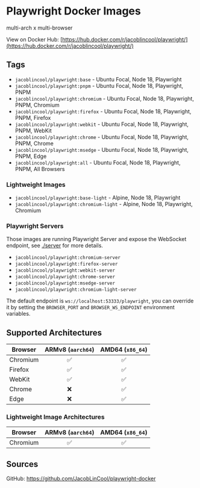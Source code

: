 # Playwright Docker Images

multi-arch x multi-browser

View on Docker Hub: [https://hub.docker.com/r/jacoblincool/playwright/](https://hub.docker.com/r/jacoblincool/playwright/)

## Tags

- `jacoblincool/playwright:base` - Ubuntu Focal, Node 18, Playwright
- `jacoblincool/playwright:pnpm` - Ubuntu Focal, Node 18, Playwright, PNPM
- `jacoblincool/playwright:chromium` - Ubuntu Focal, Node 18, Playwright, PNPM, Chromium
- `jacoblincool/playwright:firefox` - Ubuntu Focal, Node 18, Playwright, PNPM, Firefox
- `jacoblincool/playwright:webkit` - Ubuntu Focal, Node 18, Playwright, PNPM, WebKit
- `jacoblincool/playwright:chrome` - Ubuntu Focal, Node 18, Playwright, PNPM, Chrome
- `jacoblincool/playwright:msedge` - Ubuntu Focal, Node 18, Playwright, PNPM, Edge
- `jacoblincool/playwright:all` - Ubuntu Focal, Node 18, Playwright, PNPM, All Browsers

### Lightweight Images

- `jacoblincool/playwright:base-light` - Alpine, Node 18, Playwright
- `jacoblincool/playwright:chromium-light` - Alpine, Node 18, Playwright, Chromium

### Playwright Servers

Those images are running Playwright Server and expose the WebSocket endpoint, see [./server](./server) for more details.

- `jacoblincool/playwright:chromium-server`
- `jacoblincool/playwright:firefox-server`
- `jacoblincool/playwright:webkit-server`
- `jacoblincool/playwright:chrome-server`
- `jacoblincool/playwright:msedge-server`
- `jacoblincool/playwright:chromium-light-server`

The default endpoint is `ws://localhost:53333/playwright`, you can override it by setting the `BROWSER_PORT` and `BROWSER_WS_ENDPOINT` environment variables.

## Supported Architectures

| Browser  | ARMv8 (`aarch64`) | AMD64 (`x86_64`) |
| -------- | :---------------: | :--------------: |
| Chromium |         ✅         |        ✅         |
| Firefox  |         ✅         |        ✅         |
| WebKit   |         ✅         |        ✅         |
| Chrome   |         ❌         |        ✅         |
| Edge     |         ❌         |        ✅         |

### Lightweight Image Architectures

| Browser  | ARMv8 (`aarch64`) | AMD64 (`x86_64`) |
| -------- | :---------------: | :--------------: |
| Chromium |         ✅         |        ✅         |

## Sources

GitHub: <https://github.com/JacobLinCool/playwright-docker>
